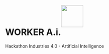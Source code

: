 # WORKER A.i.<img src="https://www.iconexperience.com/_img/o_collection_png/green_dark_grey/512x512/plain/worker.png" width="70" style="position:absolute;top:20px"/>
Hackathon Industries 4.0 - Artificial Intelligence
